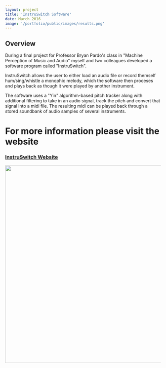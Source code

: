 ```yaml
---
layout: project
title: 'InstruSwitch Software'
date: March 2016
image: '/portfolio/public/images/results.png'
---
```


## Overview
During a final project for Professor Bryan Pardo's class in "Machine Perception of Music and Audio" myself and two colleagues developed a software program called "InstruSwitch".

InstruSwitch allows the user to either load an audio file or record themself hum/sing/whistle a monophic melody, which the software then proceses and plays back as though it were played by another instrument.

The software uses a "Yin" algorithm-based pitch tracker along with additional filtering to take in an audio signal, track the pitch and convert that signal into a midi file. The resulting midi can be played back through a stored soundbank of audio samples of several instruments. 

# For more information please visit the website

### <a href="http://instruswitch.wix.com/eecs352">InstruSwitch Website</a>

<img src="/portfolio/public/images/GUI_opening.jpg" width="640" heigth="320"/>



